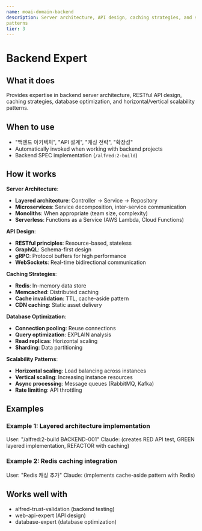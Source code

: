 ```yaml
---
name: moai-domain-backend
description: Server architecture, API design, caching strategies, and scalability
patterns
tier: 3
---
```


# Backend Expert

## What it does

Provides expertise in backend server architecture, RESTful API design, caching strategies, database optimization, and horizontal/vertical scalability patterns.

## When to use

- "백엔드 아키텍처", "API 설계", "캐싱 전략", "확장성"
- Automatically invoked when working with backend projects
- Backend SPEC implementation (`/alfred:2-build`)

## How it works

**Server Architecture**:
- **Layered architecture**: Controller → Service → Repository
- **Microservices**: Service decomposition, inter-service communication
- **Monoliths**: When appropriate (team size, complexity)
- **Serverless**: Functions as a Service (AWS Lambda, Cloud Functions)

**API Design**:
- **RESTful principles**: Resource-based, stateless
- **GraphQL**: Schema-first design
- **gRPC**: Protocol buffers for high performance
- **WebSockets**: Real-time bidirectional communication

**Caching Strategies**:
- **Redis**: In-memory data store
- **Memcached**: Distributed caching
- **Cache invalidation**: TTL, cache-aside pattern
- **CDN caching**: Static asset delivery

**Database Optimization**:
- **Connection pooling**: Reuse connections
- **Query optimization**: EXPLAIN analysis
- **Read replicas**: Horizontal scaling
- **Sharding**: Data partitioning

**Scalability Patterns**:
- **Horizontal scaling**: Load balancing across instances
- **Vertical scaling**: Increasing instance resources
- **Async processing**: Message queues (RabbitMQ, Kafka)
- **Rate limiting**: API throttling

## Examples

### Example 1: Layered architecture implementation
User: "/alfred:2-build BACKEND-001"
Claude: (creates RED API test, GREEN layered implementation, REFACTOR with caching)

### Example 2: Redis caching integration
User: "Redis 캐싱 추가"
Claude: (implements cache-aside pattern with Redis)

## Works well with

- alfred-trust-validation (backend testing)
- web-api-expert (API design)
- database-expert (database optimization)
